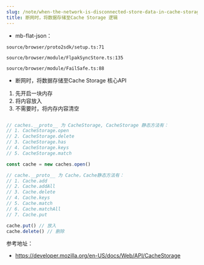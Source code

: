 ```yaml
---
slug: /note/when-the-network-is-disconnected-store-data-in-cache-storage-logic
title: 断网时，将数据存储至Cache Storage 逻辑
---
```

- mb-flat-json：
```
source/browser/proto2sdk/setup.ts:71

source/browser/module/FlpakSyncStore.ts:135

source/browser/module/FailSafe.ts:88
```

- 断网时，将数据存储至Cache Storage 核心API
1. 先开启一块内存
2. 将内容放入
3. 不需要时，将内存内容清空

```js

// caches.__proto__ 为 CacheStorage, CacheStorage 静态方法有：
// 1. CacheStorage.open
// 2. CacheStorage.delete
// 3. CacheStorage.has
// 4. CacheStorage.keys
// 5. CacheStorage.match

const cache = new caches.open()

// cache.__proto__ 为 Cache，Cache静态方法有：
// 1. Cache.add
// 2. Cache.addAll
// 3. Cache.delete
// 4. Cache.keys
// 5. Cache.match
// 6. Cache.matchAll
// 7. Cache.put

cache.put() // 放入
cache.delete() // 删除
```


参考地址：
- https://developer.mozilla.org/en-US/docs/Web/API/CacheStorage
